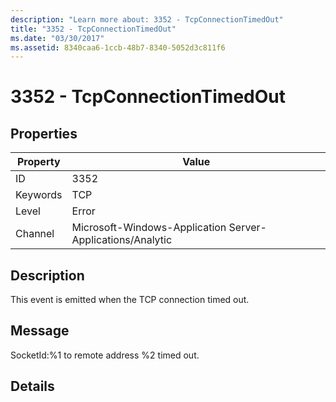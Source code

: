 ```yaml
---
description: "Learn more about: 3352 - TcpConnectionTimedOut"
title: "3352 - TcpConnectionTimedOut"
ms.date: "03/30/2017"
ms.assetid: 8340caa6-1ccb-48b7-8340-5052d3c811f6
---
```

# 3352 - TcpConnectionTimedOut

## Properties

| Property | Value |
| - | - |
|ID|3352|  
|Keywords|TCP|  
|Level|Error|  
|Channel|Microsoft-Windows-Application Server-Applications/Analytic|  
  
## Description  

 This event is emitted when the TCP connection timed out.  
  
## Message  

 SocketId:%1 to remote address %2 timed out.  
  
## Details

